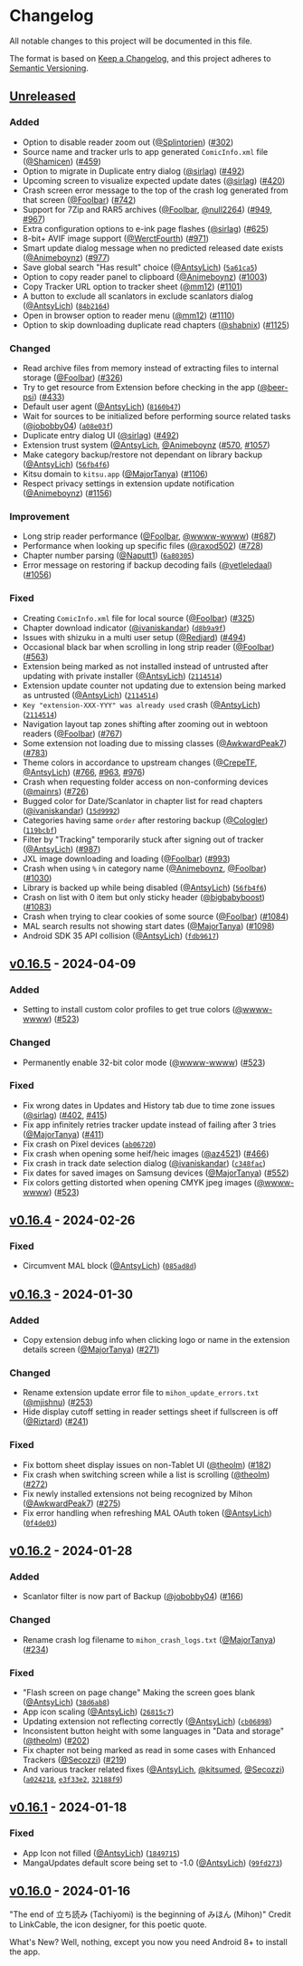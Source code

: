 # Changelog

All notable changes to this project will be documented in this file.

The format is based on [Keep a Changelog](https://keepachangelog.com/en/1.1.0/),
and this project adheres to [Semantic Versioning](https://semver.org/spec/v2.0.0.html).

## [Unreleased]
### Added
- Option to disable reader zoom out ([@Splintorien](https://github.com/Splintorien)) ([#302](https://github.com/mihonapp/mihon/pull/302))
- Source name and tracker urls to app generated `ComicInfo.xml` file ([@Shamicen](https://github.com/Shamicen)) ([#459](https://github.com/mihonapp/mihon/pull/459))
- Option to migrate in Duplicate entry dialog ([@sirlag](https://github.com/sirlag)) ([#492](https://github.com/mihonapp/mihon/pull/492))
- Upcoming screen to visualize expected update dates ([@sirlag](https://github.com/sirlag)) ([#420](https://github.com/mihonapp/mihon/pull/420))
- Crash screen error message to the top of the crash log generated from that screen ([@FooIbar](https://github.com/FooIbar)) ([#742](https://github.com/mihonapp/mihon/pull/742))
- Support for 7Zip and RAR5 archives ([@FooIbar](https://github.com/FooIbar), [@null2264](https://github.com/null2264)) ([#949](https://github.com/mihonapp/mihon/pull/949), [#967](https://github.com/mihonapp/mihon/pull/967))
- Extra configuration options to e-ink page flashes ([@sirlag](https://github.com/sirlag)) ([#625](https://github.com/mihonapp/mihon/pull/625))
- 8-bit+ AVIF image support ([@WerctFourth](https://github.com/WerctFourth)) ([#971](https://github.com/mihonapp/mihon/pull/971))
- Smart update dialog message when no predicted released date exists ([@Animeboynz](https://github.com/Animeboynz)) ([#977](https://github.com/mihonapp/mihon/pull/977))
- Save global search "Has result" choice ([@AntsyLich](https://github.com/AntsyLich)) ([`5a61ca5`](https://github.com/mihonapp/mihon/commit/5a61ca5535fe0d9e8e7bcb9e665ba2f9cb0cf649))
- Option to copy reader panel to clipboard ([@Animeboynz](https://github.com/Animeboynz)) ([#1003](https://github.com/mihonapp/mihon/pull/1003))
- Copy Tracker URL option to tracker sheet ([@mm12](https://github.com/mm12)) ([#1101](https://github.com/mihonapp/mihon/pull/1101))
- A button to exclude all scanlators in exclude scanlators dialog ([@AntsyLich](https://github.com/AntsyLich)) ([`84b2164`](https://github.com/mihonapp/mihon/commit/84b2164787a795f3fd757c325cbfb6ef660ac3a3))
- Open in browser option to reader menu ([@mm12](https://github.com/mm12)) ([#1110](https://github.com/mihonapp/mihon/pull/1110))
- Option to skip downloading duplicate read chapters ([@shabnix](https://github.com/shabnix)) ([#1125](https://github.com/mihonapp/mihon/pull/1125))

### Changed
- Read archive files from memory instead of extracting files to internal storage ([@FooIbar](https://github.com/FooIbar)) ([#326](https://github.com/mihonapp/mihon/pull/326))
- Try to get resource from Extension before checking in the app ([@beer-psi](https://github.com/beer-psi)) ([#433](https://github.com/mihonapp/mihon/pull/433))
- Default user agent ([@AntsyLich](https://github.com/AntsyLich)) ([`8160b47`](https://github.com/mihonapp/mihon/commit/8160b47ff5fbbd9b32caeb462b5be881fabd3449))
- Wait for sources to be initialized before performing source related tasks ([@jobobby04](https://github.com/jobobby04)) ([`a08e03f`](https://github.com/mihonapp/mihon/commit/a08e03f5cbf3f4e6be1de35f97ef8ebb26a1210e))
- Duplicate entry dialog UI ([@sirlag](https://github.com/sirlag)) ([#492](https://github.com/mihonapp/mihon/pull/492))
- Extension trust system ([@AntsyLich](https://github.com/AntsyLich), [@Animeboynz](https://github.com/Animeboynz) ([#570](https://github.com/mihonapp/mihon/pull/570), [#1057](https://github.com/mihonapp/mihon/pull/1057))
- Make category backup/restore not dependant on library backup ([@AntsyLich](https://github.com/AntsyLich)) ([`56fb4f6`](https://github.com/mihonapp/mihon/commit/56fb4f62a152e87a71892aa68c78cac51a2c8596))
- Kitsu domain to `kitsu.app` ([@MajorTanya](https://github.com/MajorTanya)) ([#1106](https://github.com/mihonapp/mihon/pull/1106))
- Respect privacy settings in extension update notification ([@Animeboynz](https://github.com/Animeboynz)) ([#1156](https://github.com/mihonapp/mihon/pull/1156))

### Improvement
- Long strip reader performance ([@FooIbar](https://github.com/FooIbar), [@wwww-wwww](https://github.com/wwww-wwww)) ([#687](https://github.com/mihonapp/mihon/pull/687))
- Performance when looking up specific files ([@raxod502](https://github.com/raxod502)) ([#728](https://github.com/mihonapp/mihon/pull/728))
- Chapter number parsing ([@Naputt1](https://github.com/Naputt1)) ([`6a80305`](https://github.com/mihonapp/mihon/commit/6a80305d6c572da6c08c0c69f5c25ff26ecf7383))
- Error message on restoring if backup decoding fails ([@vetleledaal](https://github.com/vetleledaal)) ([#1056](https://github.com/mihonapp/mihon/pull/1056))

### Fixed
- Creating `ComicInfo.xml` file for local source ([@FooIbar](https://github.com/FooIbar)) ([#325](https://github.com/mihonapp/mihon/pull/325))
- Chapter download indicator ([@ivaniskandar](https://github.com/ivaniskandar)) ([`d8b9a9f`](https://github.com/mihonapp/mihon/commit/d8b9a9f593911569ff2bceb49b4f020978d0d2e1))
- Issues with shizuku in a multi user setup ([@Redjard](https://github.com/Redjard)) ([#494](https://github.com/mihonapp/mihon/pull/494))
- Occasional black bar when scrolling in long strip reader ([@FooIbar](https://github.com/FooIbar)) ([#563](https://github.com/mihonapp/mihon/pull/563))
- Extension being marked as not installed instead of untrusted after updating with private installer ([@AntsyLich](https://github.com/AntsyLich)) ([`2114514`](https://github.com/mihonapp/mihon/commit/21145144cdf550aa775047603e06e261951ebc42))
- Extension update counter not updating due to extension being marked as untrusted ([@AntsyLich](https://github.com/AntsyLich)) ([`2114514`](https://github.com/mihonapp/mihon/commit/21145144cdf550aa775047603e06e261951ebc42))
- `Key "extension-XXX-YYY" was already used` crash ([@AntsyLich](https://github.com/AntsyLich)) ([`2114514`](https://github.com/mihonapp/mihon/commit/21145144cdf550aa775047603e06e261951ebc42))
- Navigation layout tap zones shifting after zooming out in webtoon readers ([@FooIbar](https://github.com/FooIbar)) ([#767](https://github.com/mihonapp/mihon/pull/767))
- Some extension not loading due to missing classes ([@AwkwardPeak7](https://github.com/AwkwardPeak7)) ([#783](https://github.com/mihonapp/mihon/pull/783))
- Theme colors in accordance to upstream changes ([@CrepeTF](https://github.com/CrepeTF), [@AntsyLich](https://github.com/AntsyLich)) ([#766](https://github.com/mihonapp/mihon/pull/766), [#963](https://github.com/mihonapp/mihon/pull/963), [#976](https://github.com/mihonapp/mihon/pull/976))
- Crash when requesting folder access on non-conforming devices ([@mainrs](https://github.com/mainrs)) ([#726](https://github.com/mihonapp/mihon/pull/726))
- Bugged color for Date/Scanlator in chapter list for read chapters ([@ivaniskandar](https://github.com/ivaniskandar)) ([`15d9992`](https://github.com/mihonapp/mihon/commit/15d999229fcce865001d5fa77d0163e6e80e38db))
- Categories having same `order` after restoring backup ([@Cologler](https://github.com/Cologler)) ([`119bcbf`](https://github.com/mihonapp/mihon/commit/119bcbf8ed2415664922ea77fadf0da1165d1732))
- Filter by "Tracking" temporarily stuck after signing out of tracker ([@AntsyLich](https://github.com/AntsyLich)) ([#987](https://github.com/mihonapp/mihon/pull/987))
- JXL image downloading and loading ([@FooIbar](https://github.com/FooIbar)) ([#993](https://github.com/mihonapp/mihon/pull/993))
- Crash when using `%` in category name ([@Animeboynz](https://github.com/Animeboynz), [@FooIbar](https://github.com/FooIbar)) ([#1030](https://github.com/mihonapp/mihon/pull/1030))
- Library is backed up while being disabled ([@AntsyLich](https://github.com/AntsyLich)) ([`56fb4f6`](https://github.com/mihonapp/mihon/commit/56fb4f62a152e87a71892aa68c78cac51a2c8596))
- Crash on list with 0 item but only sticky header ([@bigbabyboost](https://github.com/bigbabyboost)) ([#1083](https://github.com/mihonapp/mihon/pull/1083))
- Crash when trying to clear cookies of some source ([@FooIbar](https://github.com/FooIbar)) ([#1084](https://github.com/mihonapp/mihon/pull/1084))
- MAL search results not showing start dates ([@MajorTanya](https://github.com/MajorTanya)) ([#1098](https://github.com/mihonapp/mihon/pull/1098))
- Android SDK 35 API collision ([@AntsyLich](https://github.com/AntsyLich)) ([`fdb9617`](https://github.com/mihonapp/mihon/commit/fdb96179c6373eb0a8e7d6daea671a315d5ce5f0))

## [v0.16.5] - 2024-04-09
### Added
- Setting to install custom color profiles to get true colors ([@wwww-wwww](https://github.com/wwww-wwww)) ([#523](https://github.com/mihonapp/mihon/pull/523))

### Changed
- Permanently enable 32-bit color mode ([@wwww-wwww](https://github.com/wwww-wwww)) ([#523](https://github.com/mihonapp/mihon/pull/523))

### Fixed
- Fix wrong dates in Updates and History tab due to time zone issues ([@sirlag](https://github.com/sirlag)) ([#402](https://github.com/mihonapp/mihon/pull/402), [#415](https://github.com/mihonapp/mihon/pull/415))
- Fix app infinitely retries tracker update instead of failing after 3 tries ([@MajorTanya](https://github.com/MajorTanya)) ([#411](https://github.com/mihonapp/mihon/pull/411))
- Fix crash on Pixel devices ([`ab06720`](https://github.com/mihonapp/mihon/commit/ab067209661eceefc04c65f6bdbfcaa8a1264651))
- Fix crash when opening some heif/heic images ([@az4521](https://github.com/az4521)) ([#466](https://github.com/mihonapp/mihon/pull/466))
- Fix crash in track date selection dialog ([@ivaniskandar](https://github.com/ivaniskandar)) ([`c348fac`](https://github.com/mihonapp/mihon/commit/c348fac78fac479fb123bd617c01c78b9ca851d5))
- Fix dates for saved images on Samsung devices ([@MajorTanya](https://github.com/MajorTanya)) ([#552](https://github.com/mihonapp/mihon/pull/552))
- Fix colors getting distorted when opening CMYK jpeg images ([@wwww-wwww](https://github.com/wwww-wwww)) ([#523](https://github.com/mihonapp/mihon/pull/523))

## [v0.16.4] - 2024-02-26
### Fixed
- Circumvent MAL block ([@AntsyLich](https://github.com/AntsyLich)) ([`085ad8d`](https://github.com/mihonapp/mihon/commit/085ad8d44637c375a8ed24aba3a6f75f5b0cc9ee))

## [v0.16.3] - 2024-01-30
### Added
- Copy extension debug info when clicking logo or name in the extension details screen ([@MajorTanya](https://github.com/MajorTanya)) ([#271](https://github.com/mihonapp/mihon/pull/271))

### Changed
- Rename extension update error file to `mihon_update_errors.txt` ([@mjishnu](https://github.com/mjishnu)) ([#253](https://github.com/mihonapp/mihon/pull/253))
- Hide display cutoff setting in reader settings sheet if fullscreen is off ([@Riztard](https://github.com/Riztard)) ([#241](https://github.com/mihonapp/mihon/pull/241))

### Fixed
- Fix bottom sheet display issues on non-Tablet UI ([@theolm](https://github.com/theolm)) ([#182](https://github.com/mihonapp/mihon/pull/182))
- Fix crash when switching screen while a list is scrolling ([@theolm](https://github.com/theolm)) ([#272](https://github.com/mihonapp/mihon/pull/272))
- Fix newly installed extensions not being recognized by Mihon ([@AwkwardPeak7](https://github.com/AwkwardPeak7)) ([#275](https://github.com/mihonapp/mihon/pull/275))
- Fix error handling when refreshing MAL OAuth token ([@AntsyLich](https://github.com/AntsyLich)) ([`0f4de03`](https://github.com/mihonapp/mihon/commit/0f4de03d7a77b52490dc9a95e96a308b93b26e4f))

## [v0.16.2] - 2024-01-28
### Added
- Scanlator filter is now part of Backup ([@jobobby04](https://github.com/jobobby04)) ([#166](https://github.com/mihonapp/mihon/pull/166))

### Changed
- Rename crash log filename to `mihon_crash_logs.txt` ([@MajorTanya](https://github.com/MajorTanya)) ([#234](https://github.com/mihonapp/mihon/pull/234))

### Fixed
- "Flash screen on page change" Making the screen goes blank ([@AntsyLich](https://github.com/AntsyLich)) ([`38d6ab8`](https://github.com/mihonapp/mihon/commit/38d6ab80ce868707829dbc81de4170afe3c2f2a5))
- App icon scaling ([@AntsyLich](https://github.com/AntsyLich)) ([`26815c7`](https://github.com/mihonapp/mihon/commit/26815c7356111394665467c1e81255ac9ee33c1a))
- Updating extension not reflecting correctly ([@AntsyLich](https://github.com/AntsyLich)) ([`cb06898`](https://github.com/mihonapp/mihon/commit/cb068984303f811692531bf6f14902ae118d8ac7))
- Inconsistent button height with some languages in "Data and storage" ([@theolm](https://github.com/theolm)) ([#202](https://github.com/mihonapp/mihon/pull/202))
- Fix chapter not being marked as read in some cases with Enhanced Trackers ([@Secozzi](https://github.com/Secozzi)) ([#219](https://github.com/mihonapp/mihon/pull/219)) 
- And various tracker related fixes ([@AntsyLich](https://github.com/AntsyLich), [@kitsumed](https://github.com/kitsumed), [@Secozzi](https://github.com/Secozzi)) ([`a024218`](https://github.com/mihonapp/mihon/commit/a024218410953a389b8af4880fa7ae6cc30124a2), [`e3f33e2`](https://github.com/mihonapp/mihon/commit/e3f33e24f5e928ac8a85d1f500fd42d4715fc6b5), [`32188f9`](https://github.com/mihonapp/mihon/commit/32188f9f65009a18250674ef1bd6e57d351c1fba))

## [v0.16.1] - 2024-01-18
### Fixed
- App Icon not filled ([@AntsyLich](https://github.com/AntsyLich)) ([`1849715`](https://github.com/mihonapp/mihon/commit/18497154183356bb0d469b27827f9f7d6b7a3130))
- MangaUpdates default score being set to -1.0 ([@AntsyLich](https://github.com/AntsyLich)) ([`99fd273`](https://github.com/mihonapp/mihon/commit/99fd2731f5d9d374700e89fa67d4d5bf611bbafa))

## [v0.16.0] - 2024-01-16

"The end of 立ち読み (Tachiyomi) is the beginning of みほん (Mihon)"
Credit to LinkCable, the icon designer, for this poetic quote.

What's New?
Well, nothing, except you now you need Android 8+ to install the app.

[unreleased]: https://github.com/mihonapp/mihon/compare/v0.16.5...HEAD
[v0.16.5]: https://github.com/mihonapp/mihon/compare/v0.16.4...v0.16.5
[v0.16.4]: https://github.com/mihonapp/mihon/compare/v0.16.3...v0.16.4
[v0.16.3]: https://github.com/mihonapp/mihon/compare/v0.16.2...v0.16.3
[v0.16.2]: https://github.com/mihonapp/mihon/compare/v0.16.1...v0.16.2
[v0.16.1]: https://github.com/mihonapp/mihon/compare/v0.16.0...v0.16.1
[v0.16.0]: https://github.com/mihonapp/mihon/releases/tag/v0.16.0
